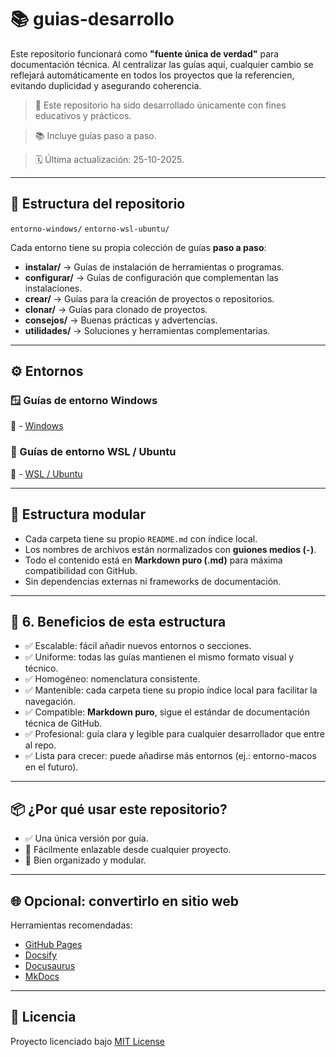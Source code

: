 # 📚 guias-desarrollo

Este repositorio funcionará como **"fuente única de verdad"** para documentación técnica. Al centralizar las guías aquí, cualquier cambio se reflejará automáticamente en todos los proyectos que la referencien, evitando duplicidad y asegurando coherencia.

> 📁 Este repositorio ha sido desarrollado únicamente con fines educativos y prácticos.

> 📚 Incluye guías paso a paso.

> 🗓 Última actualización: 25-10-2025.

---

## 🧭 Estructura del repositorio

`entorno-windows/`
`entorno-wsl-ubuntu/`

Cada entorno tiene su propia colección de guías **paso a paso**:
- **instalar/** → Guías de instalación de herramientas o programas. 
- **configurar/** → Guías de configuración que complementan las instalaciones.
- **crear/** → Guías para la creación de proyectos o repositorios.
- **clonar/** → Guías para clonado de proyectos. 
- **consejos/** → Buenas prácticas y advertencias.
- **utilidades/** → Soluciones y herramientas complementarias.

---

## ⚙️ Entornos

### 🪟 Guías de entorno Windows
📂 - [Windows](https://github.com/tejada1970/guias-desarrollo/blob/master/entorno-windows/README_generated.md)

### 🐧 Guías de entorno WSL / Ubuntu
📂 - [WSL / Ubuntu](https://github.com/tejada1970/guias-desarrollo/blob/master/entorno-wsl/README_generated.md)

---

## 🧱 Estructura modular
- Cada carpeta tiene su propio `README.md` con índice local.
- Los nombres de archivos están normalizados con **guiones medios (`-`)**.
- Todo el contenido está en **Markdown puro (.md)** para máxima compatibilidad con GitHub.
- Sin dependencias externas ni frameworks de documentación.

---

## 🧠 6. Beneficios de esta estructura
- ✅ Escalable: fácil añadir nuevos entornos o secciones.
- ✅ Uniforme: todas las guías mantienen el mismo formato visual y técnico.
- ✅ Homogéneo: nomenclatura consistente.
- ✅ Mantenible: cada carpeta tiene su propio índice local para facilitar la navegación.
- ✅ Compatible: **Markdown puro**, sigue el estándar de documentación técnica de GitHub.
- ✅ Profesional: guía clara y legible para cualquier desarrollador que entre al repo.
- ✅ Lista para crecer: puede añadirse más entornos (ej.: entorno-macos en el futuro).

---

## 📦 ¿Por qué usar este repositorio?
- ✅ Una única versión por guía.
- 🔗 Fácilmente enlazable desde cualquier proyecto.
- 📁 Bien organizado y modular.

---

## 🌐 Opcional: convertirlo en sitio web
Herramientas recomendadas:
- [GitHub Pages](https://pages.github.com/)
- [Docsify](https://docsify.js.org)
- [Docusaurus](https://docusaurus.io)
- [MkDocs](https://www.mkdocs.org/)

---

## 📜 Licencia
Proyecto licenciado bajo [MIT License](LICENSE)
